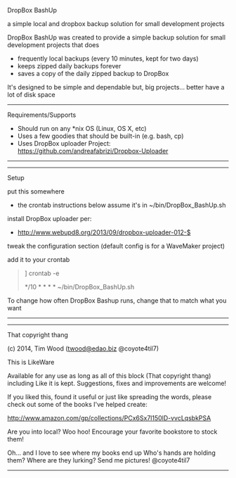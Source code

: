 DropBox BashUp

a simple local and dropbox backup solution for small development projects

DropBox BashUp was created to provide 
  a simple backup solution for small development projects
that does
* frequently local backups (every 10 minutes, kept for two days)
* keeps zipped daily backups forever
* saves a copy of the daily zipped backup to DropBox
   
It's designed to be simple and dependable but, big projects...
better have a lot of disk space


----

Requirements/Supports

* Should run on any *nix OS (Linux, OS X, etc)
* Uses a few goodies that should be built-in (e.g. bash, cp)
* Uses DropBox uploader
  Project: https://github.com/andreafabrizi/Dropbox-Uploader

----


----

Setup

put this somewhere
* the crontab instructions below assume it's in ~/bin/DropBox_BashUp.sh

install DropBox uploader per:
* http://www.webupd8.org/2013/09/dropbox-uploader-012-$

tweak the configuration section (default config is for a WaveMaker project)

add it to your crontab
   > ] crontab -e
   >
   > */10 * * * * ~/bin/DropBox_BashUp.sh
   
To change how often DropBox Bashup runs, change that to match what you want

----


-----

That copyright thang

(c) 2014, Tim Wood (twood@edao.biz @coyote4til7)

This is LikeWare

Available for any use as long as all of this block (That copyright thang) 
including Like it is kept. Suggestions, fixes and improvements are welcome!

If you liked this, found it useful or just like spreading the words,
please check out some of the books I've helped create:

http://www.amazon.com/gp/collections/PCx6Sx7l150lD-vvcLqsbkPSA

Are you into local? Woo hoo!
Encourage your favorite bookstore to stock them!

Oh... and I love to see where my books end up
Who's hands are holding them? Where are they lurking?
Send me pictures!
@coyote4til7

----
